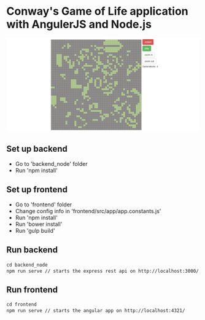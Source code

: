 # Conway's Game of Life application with AngulerJS and Node.js

![Screenshot](images/demo_1.png)

Set up backend
-------------

* Go to 'backend_node' folder
* Run 'npm install'

Set up frontend
-------------

* Go to 'frontend' folder
* Change config info in 'frontend/src/app/app.constants.js'
* Run 'npm install'
* Run 'bower install'
* Run 'gulp build'

Run backend
-------------

```
cd backend_node
npm run serve // starts the express rest api on http://localhost:3000/
```

Run frontend
-------------

```
cd frontend
npm run serve // starts the angular app on http://localhost:4321/
```

